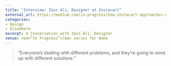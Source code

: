 ```yaml
---
title: "Interview: Zain Ali, Designer at Instacart"
external_url: https://medium.com/in-progress/how-instacart-approaches-design-collaboration-and-work-life-balance-ed59739a3089
categories:
- Design
- Elsewhere
excerpt: A Conversation with Zain Ali, Designer
venue: <em>“In Progress”</em> series for Wake
---
```


> “Everyone’s dealing with different problems, and they’re going to wind up with different solutions.”